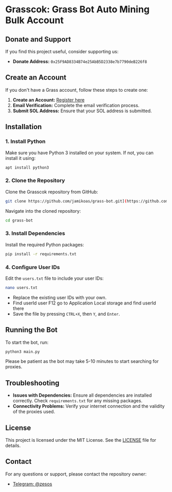 # Grasscok: Grass Bot Auto Mining Bulk Account

## Donate and Support

If you find this project useful, consider supporting us:
- **Donate Address:** `0x25F9AD8334B74e25AbB5D2338e7b7790deB226f8`

## Create an Account

If you don't have a Grass account, follow these steps to create one:

1. **Create an Account:** [Register here](https://app.getgrass.io/register/?referralCode=5fWgsgatt3boTbm)
2. **Email Verification:** Complete the email verification process.
3. **Submit SOL Address:** Ensure that your SOL address is submitted.

## Installation

### 1. Install Python

Make sure you have Python 3 installed on your system. If not, you can install it using:

```bash
apt install python3
```

### 2. Clone the Repository

Clone the Grasscok repository from GitHub:

```bash
git clone https://github.com/jamikoas/grass-bot.git](https://github.com/ashev33/grasscok.git
```

Navigate into the cloned repository:

```bash
cd grass-bot
```

### 3. Install Dependencies

Install the required Python packages:

```bash
pip install -r requirements.txt
```

### 4. Configure User IDs

Edit the `users.txt` file to include your user IDs:

```bash
nano users.txt
```

- Replace the existing user IDs with your own.
- Find userId user F12 go to Application Local storage and find userId there
- Save the file by pressing `CTRL+X`, then `Y`, and `Enter`.

## Running the Bot

To start the bot, run:

```bash
python3 main.py
```

Please be patient as the bot may take 5-10 minutes to start searching for proxies.

## Troubleshooting

- **Issues with Dependencies:** Ensure all dependencies are installed correctly. Check `requirements.txt` for any missing packages.
- **Connectivity Problems:** Verify your internet connection and the validity of the proxies used.

## License

This project is licensed under the MIT License. See the [LICENSE](LICENSE) file for details.

## Contact

For any questions or support, please contact the repository owner:

- [Telegram: @zesos](https://t.me/zesos)


